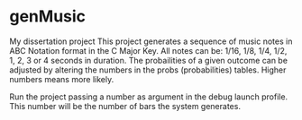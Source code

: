 # genMusic
My dissertation project
This project generates a sequence of music notes in ABC Notation format in the C Major Key.
All notes can be: 1/16, 1/8, 1/4, 1/2, 1, 2, 3 or 4 seconds in duration.
The probailities of a given outcome can be adjusted by altering the numbers in the probs (probabilities) tables. Higher numbers means more likely.

Run the project passing a number as argument in the debug launch profile. This number will be the number of bars the system generates.
